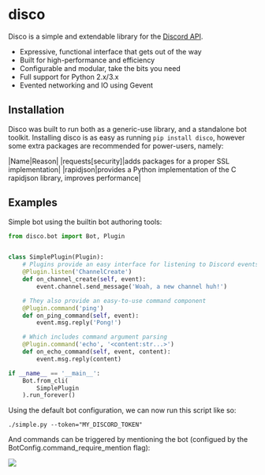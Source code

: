 # disco
Disco is a simple and extendable library for the [Discord API](https://discordapp.com/developers/docs/intro).

- Expressive, functional interface that gets out of the way
- Built for high-performance and efficiency
- Configurable and modular, take the bits you need
- Full support for Python 2.x/3.x
- Evented networking and IO using Gevent

## Installation

Disco was built to run both as a generic-use library, and a standalone bot toolkit. Installing disco is as easy as running `pip install disco`, however some extra packages are recommended for power-users, namely:

|Name|Reason|
|requests[security]|adds packages for a proper SSL implementation|
|rapidjson|provides a Python implementation of the C rapidjson library, improves performance|

## Examples

Simple bot using the builtin bot authoring tools:

```python
from disco.bot import Bot, Plugin


class SimplePlugin(Plugin):
    # Plugins provide an easy interface for listening to Discord events
    @Plugin.listen('ChannelCreate')
    def on_channel_create(self, event):
        event.channel.send_message('Woah, a new channel huh!')

    # They also provide an easy-to-use command component
    @Plugin.command('ping')
    def on_ping_command(self, event):
        event.msg.reply('Pong!')

    # Which includes command argument parsing
    @Plugin.command('echo', '<content:str...>')
    def on_echo_command(self, event, content):
        event.msg.reply(content)

if __name__ == '__main__':
    Bot.from_cli(
        SimplePlugin
    ).run_forever()
```

Using the default bot configuration, we can now run this script like so:

`./simple.py --token="MY_DISCORD_TOKEN"`

And commands can be triggered by mentioning the bot (configued by the BotConfig.command\_require\_mention flag):

![](http://i.imgur.com/Vw6T8bi.png)
